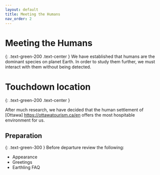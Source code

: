 ```yaml
---
layout: default
title: Meeting the Humans
nav_order: 2
---
```


# Meeting the Humans 
{: .text-green-200 .text-center }
We have established that humans are the dominant species on planet Earth. 
In order to study them further, we must interact with them without being detected.

# Touchdown location 
{: .text-green-200 .text-center }

After much research, we have decided that the human settlement of [Ottawa] https://ottawatourism.ca/en offers the most hospitable environment for us.

## Preparation
{: .text-green-300 }
Before departure review the following:

- Appearance
- Greetings
- Earthling FAQ
